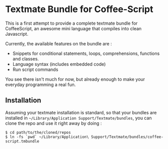 # Textmate Bundle for Coffee-Script

This is a first attempt to provide a complete textmate bundle for CoffeeScript, an awesome mini language that compiles into clean Javascript.

Currently, the available features on the bundle are :

- Snippets for conditional statements, loops, comprehensions, functions and classes.
- Language syntax (includes embedded code)
- Run script commands

You see there isn't much for now, but already enough to make your everyday programming a real fun.

## Installation

Assuming your textmate installation is standard, so that your bundles are installed in `~/Library/Application Support/Textmate/bundles`, you can clone the repo and use it right away by doing :

    $ cd path/to/the/cloned/repos
    $ ln -fs `pwd` ~/Library/Application\ Support/Textmate/bundles/coffee-script.tmbundle
